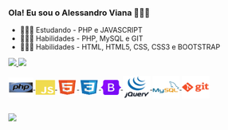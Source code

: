 ### Ola! Eu sou o Alessandro Viana 🙋🏻‍♂️

- 👨🏻‍🎓 Estudando - PHP e JAVASCRIPT
- 👩🏻‍💻 Habilidades - PHP, MySQL e GIT
- 👩🏻‍💻 Habilidades - HTML, HTML5, CSS, CSS3 e BOOTSTRAP

<div>
  <a href="https://github.com/Alessandrovianna">
  <img height="180em" src="https://github-readme-stats.vercel.app/api?username=alessandrovianna&show_icons=true&theme=tokyonight&include_all_commits=true&count_private=true"/>
  <img height="180em" src="https://github-readme-stats.vercel.app/api/top-langs/?username=alessandrovianna&layout=compact&langs_count=7&theme=tokyonight"/>
</div>
  
 <div style="display: inline_block"><br>
   <img align="center" height="40" width="50" src="https://github.com/devicons/devicon/blob/master/icons/php/php-original.svg">
  <img align="center" height="30" width="40" src="https://raw.githubusercontent.com/devicons/devicon/master/icons/javascript/javascript-plain.svg">
  <img align="center" height="30" width="40" src="https://raw.githubusercontent.com/devicons/devicon/master/icons/html5/html5-original.svg">
  <img align="center" height="30" width="40" src="https://raw.githubusercontent.com/devicons/devicon/master/icons/css3/css3-original.svg">
   <img align="center" height="30" width="40" src="https://github.com/devicons/devicon/blob/master/icons/bootstrap/bootstrap-original.svg">
   <img align="center" height="45" width="55" src="https://github.com/devicons/devicon/blob/master/icons/jquery/jquery-original-wordmark.svg">
   <img align="center" height="45" width="55" src="https://github.com/devicons/devicon/blob/master/icons/mysql/mysql-original-wordmark.svg">
   <img align="center" height="45" width="55" src="https://github.com/devicons/devicon/blob/master/icons/git/git-plain-wordmark.svg">
   
</div>
  
  ##
  
  <div>
  <a href="https://www.linkedin.com/in/alessandro-viana-6340b4206/" target="_blank"><img src="https://img.shields.io/badge/-LinkedIn-%230077B5?style=for-the-badge&logo=linkedin&logoColor=white" target="_blank"></a> 
  <div>  


